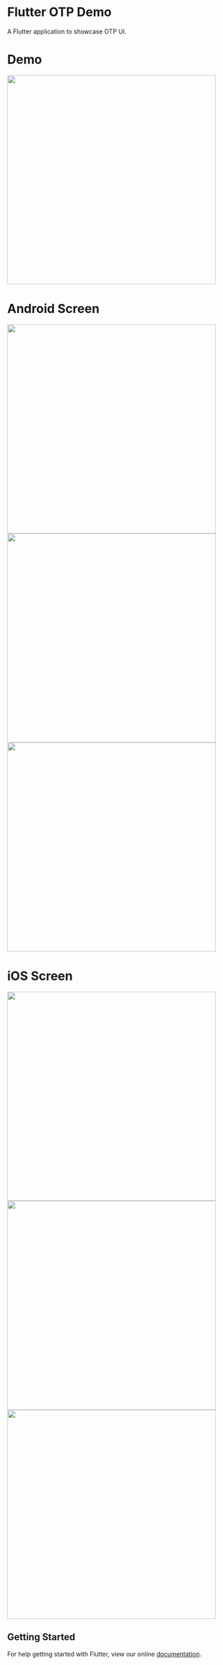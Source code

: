 # Flutter OTP Demo

A Flutter application to showcase OTP UI.

# Demo
<img height="480px" src="https://github.com/flutter-devs/flutter_OTPDemo/blob/master/screens/demo.gif">



# Android Screen
<img height="480px" src="https://github.com/flutter-devs/flutter_OTPDemo/blob/master/screens/android1.jpg"> <img height="480px" src="https://github.com/flutter-devs/flutter_OTPDemo/blob/master/screens/android2.jpg"> <img height="480px" src="https://github.com/flutter-devs/flutter_OTPDemo/blob/master/screens/android3.jpg">


# iOS Screen
<img height="480px" src="https://github.com/flutter-devs/flutter_OTPDemo/blob/master/screens/iphone1.jpg"> <img height="480px" src="https://github.com/flutter-devs/flutter_OTPDemo/blob/master/screens/iphone2.jpg"> <img height="480px" src="https://github.com/flutter-devs/flutter_OTPDemo/blob/master/screens/iphone3.jpg">



## Getting Started

For help getting started with Flutter, view our online
[documentation](https://flutter.io/).
